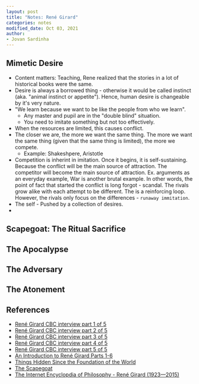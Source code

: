 ```yaml
---
layout: post
title: "Notes: René Girard"
categories: notes
modified_date: Oct 03, 2021
author:
- Jovan Sardinha
---
```

## Mimetic Desire

* Content matters: Teaching, Rene realized that the stories in a lot of historical books were the same.
* Desire is always a borrowed thing - otherwise it would be called instinct (aka. "animal instinct or appetite"). Hence, human desire is changeable by it's very nature.
* "We learn because we want to be like the people from who we learn".
  * Any master and pupil are in the "double blind" situation.
  * You need to imitate something but not too effectively.
* When the resources are limited, this causes conflict.
* The closer we are, the more we want the same thing. The more we want the same thing (given that the same thing is limited), the more we compete.
  * Example: Shakeshpere, Aristotle
* Competition is inherint in imitation. Once it begins, it is self-sustaining. Because the conflict will be the main source of attraction. The competitor will become the main source of attraction. Ex. arguments as an everyday example, War is another brutal example. In other words, the point of fact that started the conflict is long forgot - scandal. The rivals grow alike with each attempt to be different. The is a reinforcing loop. However, the rivals only focus on the differences - `runaway immitation`.
* The self - Pushed by a collection of desires.
*


## Scapegoat: The Ritual Sacrifice
## The Apocalypse
## The Adversary
## The Atonement





## References
* [René Girard CBC interview part 1 of 5](https://www.youtube.com/watch?v=g8Y8dVVV4To)
* [René Girard CBC interview part 2 of 5](https://www.youtube.com/watch?v=y6XX39DaEL4&t)
* [René Girard CBC interview part 3 of 5](https://www.youtube.com/watch?v=9fJMK9NjSQ4&t)
* [René Girard CBC interview part 4 of 5](https://www.youtube.com/watch?v=9ZWx5UyzDRc)
* [René Girard CBC interview part 5 of 5](https://www.youtube.com/watch?v=wimFvlhKQcU)
* [An Introduction to René Girard Parts 1-6](https://www.youtube.com/playlist?list=PLHvx82XvjDZXbA-pV4kQSHPY57x3BX0A9)
* [Things Hidden Since the Foundation of the World](https://www.amazon.com/Things-Hidden-Since-Foundation-World/dp/0804722153)
* [The Scapegoat](https://www.amazon.com/dp/B00ED9YSJS/ref=dp-kindle-redirect?_encoding=UTF8&btkr=1)
* [The Internet Encyclopdia of Philosophy - René Girard (1923—2015)](https://iep.utm.edu/girard/#SH2d)
